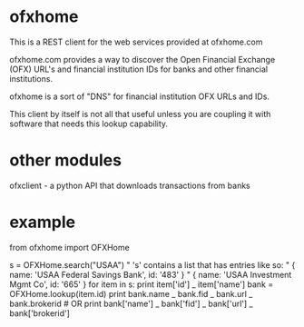 ofxhome
=========

This is a REST client for the web services provided at ofxhome.com

ofxhome.com provides a way to discover the Open Financial Exchange (OFX) URL's and financial institution IDs for banks and other financial institutions.

ofxhome is a sort of "DNS" for financial institution OFX URLs and IDs.

This client by itself is not all that useful unless you are coupling it with software that needs this lookup capability.

other modules
=============

ofxclient - a python API that downloads transactions from banks

example
=======

from ofxhome import OFXHome

s = OFXHome.search("USAA")
" 's' contains a list that has entries like so:
" { name: 'USAA Federal Savings Bank', id: '483' }
" { name: 'USAA Investment Mgmt Co', id: '665' }
for item in s:
    print item['id'] _ item['name']
    bank = OFXHome.lookup(item.id)
    print bank.name _ bank.fid _ bank.url _ bank.brokerid # OR
    print bank['name'] _ bank['fid'] _ bank['url'] _ bank['brokerid']
